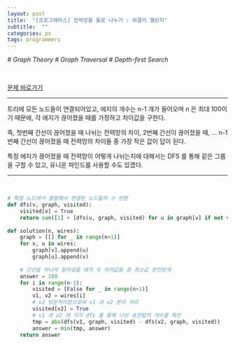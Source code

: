 ```yaml
---
layout: post
title:  "[프로그래머스] 전력망을 둘로 나누기 : 위클리 챌린지"
subtitle:  ""
categories: ps
tags: programmers
---
```


*# Graph Theory # Graph Traversal # Depth-first Search*

<br>

[문제 바로가기](https://programmers.co.kr/learn/courses/30/lessons/86971)

---

트리에 모든 노드들이 연결되어있고, 에지의 개수는 n-1 개가 들어오며 n 은 최대 100이기 때문에, 각 에지가 끊어졌을 때를 가정하고 차이값을 구한다.

즉, 첫번째 간선이 끊어졌을 때 나뉘는 전력망의 차이, 2번째 간선이 끊어졌을 때, ... n-1 번째 간선이 끊어졌을 때 전력망의 차이들 중 가장 작은 값이 답이 된다.

특정 에지가 끊어졌을 때 전력망이 어떻게 나뉘는지에 대해서는 DFS 를 통해 같은 그룹을 구할 수 있고, 유니온 파인드를 사용할 수도 있겠다.

---
<br>

```python
# 특정 노드에서 출발해서 연결된 노드들의 수 반환
def dfs(v, graph, visited):
    visited[v] = True
    return sum([1] + [dfs(u, graph, visited) for u in graph[v] if not visited[u]])
    
def solution(n, wires):
    graph = [[] for _ in range(n+1)]
    for v, u in wires:
        graph[v].append(u)
        graph[u].append(v)
    
    # 간선을 하나씩 잘라냈을 때의 두 차이값들 중 최소값 완전탐색
    answer = 100
    for i in range(n-1):
        visited = [False for _ in range(n+1)]
        v1, v2 = wires[i]
        # v2 방문처리함으로써 v1 과 v2 분리 처리
        visited[v2] = True
        # v1 과 v2 에 각각 dfs 를 통해 나뉜 송전탑의 개수를 확인
        tmp = abs(dfs(v1, graph, visited) - dfs(v2, graph, visited))
        answer = min(tmp, answer)
    return answer
```
